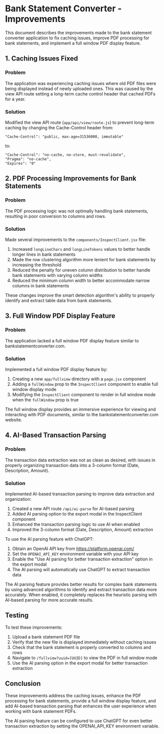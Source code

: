 # Bank Statement Converter - Improvements

This document describes the improvements made to the bank statement converter application to fix caching issues, improve PDF processing for bank statements, and implement a full window PDF display feature.

## 1. Caching Issues Fixed

### Problem
The application was experiencing caching issues where old PDF files were being displayed instead of newly uploaded ones. This was caused by the view API route setting a long-term cache control header that cached PDFs for a year.

### Solution
Modified the view API route (`app/api/view/route.js`) to prevent long-term caching by changing the Cache-Control header from:
```
"Cache-Control": "public, max-age=31536000, immutable"
```
to:
```
"Cache-Control": "no-cache, no-store, must-revalidate",
"Pragma": "no-cache",
"Expires": "0"
```

## 2. PDF Processing Improvements for Bank Statements

### Problem
The PDF processing logic was not optimally handling bank statements, resulting in poor conversion to columns and rows.

### Solution
Made several improvements to the `components/InspectClient.jsx` file:

1. Increased `longLineChars` and `longLineTokens` values to better handle longer lines in bank statements
2. Made the row clustering algorithm more lenient for bank statements by increasing the threshold
3. Reduced the penalty for uneven column distribution to better handle bank statements with varying column widths
4. Reduced the minimum column width to better accommodate narrow columns in bank statements

These changes improve the smart detection algorithm's ability to properly identify and extract table data from bank statements.

## 3. Full Window PDF Display Feature

### Problem
The application lacked a full window PDF display feature similar to bankstatementconverter.com.

### Solution
Implemented a full window PDF display feature by:

1. Creating a new `app/fullview` directory with a `page.jsx` component
2. Adding a `fullWindow` prop to the `InspectClient` component to enable full window display mode
3. Modifying the `InspectClient` component to render in full window mode when the `fullWindow` prop is true

The full window display provides an immersive experience for viewing and interacting with PDF documents, similar to the bankstatementconverter.com website.

## 4. AI-Based Transaction Parsing

### Problem
The transaction data extraction was not as clean as desired, with issues in properly organizing transaction data into a 3-column format (Date, Description, Amount).

### Solution
Implemented AI-based transaction parsing to improve data extraction and organization:

1. Created a new API route `/api/ai-parse` for AI-based parsing
2. Added AI parsing option to the export modal in the InspectClient component
3. Enhanced the transaction parsing logic to use AI when enabled
4. Improved the 3-column format (Date, Description, Amount) extraction

To use the AI parsing feature with ChatGPT:

1. Obtain an OpenAI API key from https://platform.openai.com/
2. Set the `OPENAI_API_KEY` environment variable with your API key
3. Enable the "Use AI parsing for better transaction extraction" option in the export modal
4. The AI parsing will automatically use ChatGPT to extract transaction data

The AI parsing feature provides better results for complex bank statements by using advanced algorithms to identify and extract transaction data more accurately. When enabled, it completely replaces the heuristic parsing with AI-based parsing for more accurate results.

## Testing

To test these improvements:

1. Upload a bank statement PDF file
2. Verify that the new file is displayed immediately without caching issues
3. Check that the bank statement is properly converted to columns and rows
4. Navigate to `/fullview?uuid=[UUID]` to view the PDF in full window mode
5. Use the AI parsing option in the export modal for better transaction extraction

## Conclusion

These improvements address the caching issues, enhance the PDF processing for bank statements, provide a full window display feature, and add AI-based transaction parsing that enhances the user experience when working with bank statement PDFs.

The AI parsing feature can be configured to use ChatGPT for even better transaction extraction by setting the OPENAI_API_KEY environment variable.
